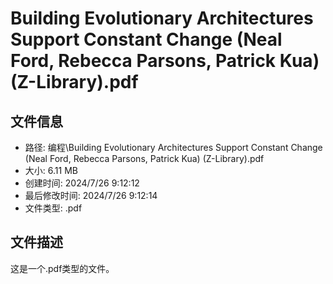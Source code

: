 ﻿# Building Evolutionary Architectures Support Constant Change (Neal Ford, Rebecca Parsons, Patrick Kua) (Z-Library).pdf

## 文件信息
- 路径: 编程\Building Evolutionary Architectures Support Constant Change (Neal Ford, Rebecca Parsons, Patrick Kua) (Z-Library).pdf
- 大小: 6.11 MB
- 创建时间: 2024/7/26 9:12:12
- 最后修改时间: 2024/7/26 9:12:14
- 文件类型: .pdf

## 文件描述
这是一个.pdf类型的文件。

